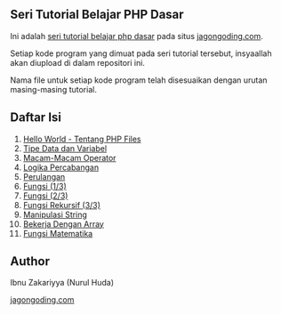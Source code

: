 ## Seri Tutorial Belajar PHP Dasar

Ini adalah [seri tutorial belajar php dasar](https://jagongoding.com/web/php/dasar/overview/) pada situs [jagongoding.com](https://jagongoding.com).

Setiap kode program yang dimuat pada seri tutorial tersebut, insyaallah akan diupload di dalam repositori ini. 

Nama file untuk setiap kode program telah disesuaikan dengan urutan masing-masing tutorial.

## Daftar Isi

1. [Hello World - Tentang PHP Files](https://jagongoding.com/web/php/dasar/hello-world/)
2. [Tipe Data dan Variabel](https://jagongoding.com/web/php/dasar/tipe-data-dan-variable/)
3. [Macam-Macam Operator](https://jagongoding.com/web/php/dasar/macam-macam-operator/)
4. [Logika Percabangan](https://jagongoding.com/web/php/dasar/logika-percabangan/)
5. [Perulangan](https://jagongoding.com/web/php/dasar/perulangan/)
6. [Fungsi (1/3)](https://jagongoding.com/web/php/dasar/fungsi/)
7. [Fungsi (2/3)](https://jagongoding.com/web/php/dasar/fungsi-bagian-2/)
8. [Fungsi Rekursif (3/3)](https://jagongoding.com/web/php/dasar/fungsi-rekursif/)
9. [Manipulasi String](https://jagongoding.com/web/php/dasar/manipulasi-string/)
10. [Bekerja Dengan Array](https://jagongoding.com/web/php/dasar/bekerja-dengan-array/)
11. [Fungsi Matematika](https://jagongoding.com/web/php/dasar/fungsi-matematika/)

## Author

Ibnu Zakariyya (Nurul Huda)

[jagongoding.com](https://jagongoding.com)
